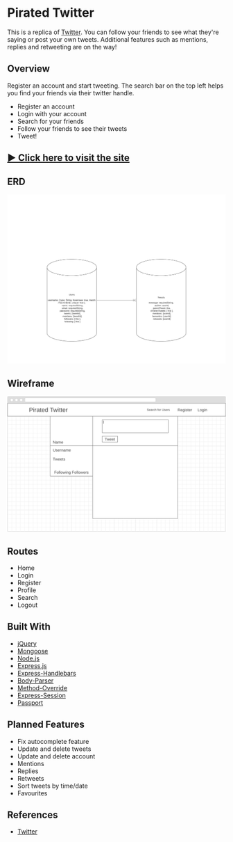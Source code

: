 # Pirated Twitter

This is a replica of [Twitter](https://twitter.com/?lang=en). You can follow your friends to see what they're saying or post your own tweets. Additional features such as mentions, replies and retweeting are on the way!

## Overview

Register an account and start tweeting. The search bar on the top left helps you find your friends via their twitter handle.

* Register an account
* Login with your account
* Search for your friends
* Follow your friends to see their tweets
* Tweet!

## [▶ Click here to visit the site](https://project-2-koozy.herokuapp.com/)

## ERD
![ERD](/public/assets/images/proj2_erd.png "ERD.png")

## Wireframe
![Wireframe](/public/assets/images/wireframe.png "wireframe.png")

## Routes

* Home
* Login
* Register
* Profile
* Search
* Logout

## Built With

* [jQuery](http://jquery.com/)
* [Mongoose](http://mongoosejs.com/)
* [Node.js](https://nodejs.org/en/)
* [Express.js](https://expressjs.com/)
* [Express-Handlebars](https://github.com/ericf/express-handlebars)
* [Body-Parser](https://www.npmjs.com/package/body-parser)
* [Method-Override](https://github.com/expressjs/method-override)
* [Express-Session](https://www.npmjs.com/package/express-sessions)
* [Passport](http://www.passportjs.org/)

## Planned Features

* Fix autocomplete feature
* Update and delete tweets
* Update and delete account
* Mentions
* Replies
* Retweets
* Sort tweets by time/date
* Favourites

## References

* [Twitter](https://twitter.com/?lang=en)
